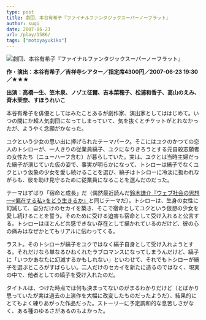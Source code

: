 ```yaml
---
type: post
title: 劇団、本谷有希子『ファイナルファンタジックスーパーノーフラット』
author: sugi
date: 2007-06-23
url: /play/1586/
tags: ["motoyayukiko"]
---
```

<img src="/images/play/20070623.jpg" alt="劇団、本谷有希子『ファイナルファンタジックスーパーノーフラット』" class="alignleft" />

**作・演出：本谷有希子／吉祥寺シアター／指定席4300円／2007-06-23 19:30／★★★**

**出演：高橋一生、笠木泉、ノゾエ征爾、吉本菜穂子、松浦和香子、高山のえみ、斉木茉奈、すほうれいこ**

本谷有希子を俳優としてはみたことあるが劇作家、演出家としてははじめて。いつの間にか超人気劇団になってしまっていて、気を抜くとチケットがとれなかったが、ようやく念願がかなった。

ユクという少女の思い出に捧げられたテーマパーク。そこにはユクのかつての恋人のトシローが、一人きりの従業員縞子、ユクになりきろうとする元自殺志願者の女性たち（ニューハーフ含む）が暮らしていた。実は、ユクとは当時主婦だった縞子が演じていた仮の姿で、事実が明らかになって、トシローは縞子でなくユクという仮象の少女を愛し続けることを選び、縞子はトシローに冷淡に扱われながらも、彼を助け見守るために従業員になることを選んだのだった。

テーマはずばり「宿命と成長」だ（偶然最近読んだ[鈴木謙介『ウェブ社会の思想―<偏在する私>をどう生きるか』](/book/1584/)と同じテーマだ）。トシローは、生身の女性に幻滅して、自分だけのセカイを築き、そこで宿命としてユクという仮想の少女を愛し続けることを誓う。そのために受ける迫害も宿命として受け入れると公言する。トシローはほとんど共感できない存在として描かれているのだけど、彼の心の痛みはなぜかとてもリアルに伝わってくる。

ラスト。そのトシローが縞子をユクではなく縞子自身として受け入れようとする。それだけなら単なるひねくれたラブロマンスになってしまうんだけど、縞子に「いつかあなたに幻滅するかもしれない」といわせて、それでもトシローが縞子を選ぶところがすばらしい。二人だけのセカイを新たに造るのではなく、現実の中で、他者としての縞子を受け入れたのだ。

タイトルは、つけた時点では何も決まってないのがまるわかりだけど（とばかり思っていたが実は過去の上演作を大幅に改変したものだったようだ）、結果的にとてもよく練りあがった作品だった。ストーリーに予定調和的な息苦しさがなく、ある種のゆるさがあるのもよかった。
